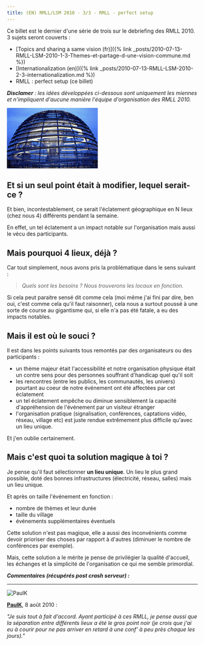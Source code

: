 ```yaml
---
title: (EN) RMLL/LSM 2010 - 3/3 - RMLL - perfect setup
---
```


Ce billet est le dernier d'une série de trois sur le debriefing des RMLL 2010. 3 sujets seront couverts :

* [Topics and sharing a same vision (fr)]({% link _posts/2010-07-13-RMLL-LSM-2010-1-3-Themes-et-partage-d-une-vision-commune.md %})
* [Internationalization (en)]({% link _posts/2010-07-13-RMLL-LSM-2010-2-3-internationalization.md %})
* RMLL : perfect setup (ce billet)

___Disclamer__ : les idées développées ci-dessous sont uniquement les miennes et n'impliquent d'aucune manière l'équipe d'organisation des RMLL 2010._

![earth](/assets/building.jpg)

## Et si un seul point était à modifier, lequel serait-ce ?

Et bien, incontestablement, ce serait l'éclatement géographique en N lieux (chez nous 4) différents pendant la semaine.

En effet, un tel éclatement a un impact notable sur l'organisation mais aussi le vécu des participants.

## Mais pourquoi 4 lieux, déjà ?

Car tout simplement, nous avons pris la problématique dans le sens suivant :

> _Quels sont les besoins ? Nous trouverons les locaux en fonction._

Si cela peut paraitre sensé dit comme cela (moi même j'ai fini par dire, ben oui, c'est comme cela qu'il faut raisonner), cela nous a surtout poussé à une sorte de course au gigantisme qui, si elle n'a pas été fatale, a eu des impacts notables.

## Mais il est où le souci ?

Il est dans les points suivants tous remontés par des organisateurs ou des participants :
* un thème majeur était l'accessibilité et notre organisation physique était un contre sens pour des personnes souffrant d'handicap quel qu'il soit
* les rencontres (entre les publics, les communautés, les univers) pourtant au coeur de notre événement ont été affectées par cet éclatement
* un tel éclatement empêche ou diminue sensiblement la capacité d'appréhension de l'événement par un visiteur étranger
* l'organisation pratique (signalisation, conférences, captations vidéo, réseau, village etc) est juste rendue extrêmement plus difficile qu'avec un lieu unique.

Et j'en oublie certainement.

## Mais c'est quoi ta solution magique à toi ?

Je pense qu'il faut sélectionner **un lieu unique**. Un lieu le plus grand possible, doté des bonnes infrastructures (électricité, réseau, salles) mais un lieu unique.

Et après on taille l'événement en fonction :
* nombre de thèmes et leur durée
* taille du village
* événements supplémentaires éventuels

Cette solution n'est pas magique, elle a aussi des inconvénients comme devoir prioriser des choses par rapport à d'autres (diminuer le nombre de conférences par exemple).

Mais, cette solution a le mérite je pense de privilégier la qualité d'accueil, les échanges et la simplicité de l'organisation ce qui me semble primordial.

_**Commentaires (récupérés post crash serveur) :**_

---
![PaulK](https://www.gravatar.com/avatar/f2b6e2e7960ddef67eb1073283981a21)

**[PaulK](http://www.paulk.fr/)**, 8 août 2010 :
 
_"Je suis tout à fait d'accord. Ayant participé à ces RMLL, je pense aussi que la séparation entre différents lieux a été le gros point noir (je crois que j'ai eu à courir pour ne pas arriver en retard à une conf' à peu près chaque les jours)."_


